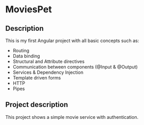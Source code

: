 # MoviesPet

## Description

This is my first Angular project with all basic concepts such as:
- Routing
- Data binding
- Structural and Attribute directives
- Communication between components (@Input & @Output)
- Services & Dependency Injection
- Template driven forms
- HTTP
- Pipes

## Project description

This project shows a simple movie service with authentication.


